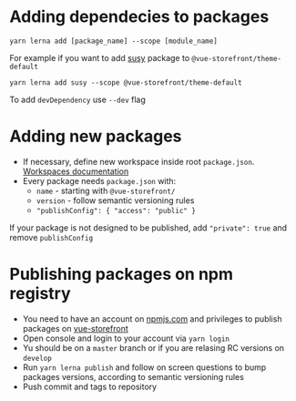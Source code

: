 # Adding dependecies to packages
```
yarn lerna add [package_name] --scope [module_name]
```
For example if you want to add [susy](https://github.com/oddbird/susy) package to `@vue-storefront/theme-default`
```
yarn lerna add susy --scope @vue-storefront/theme-default
```
To add `devDependency` use `--dev` flag

# Adding new packages
* If necessary, define new workspace inside root `package.json`. [Workspaces documentation](https://yarnpkg.com/lang/en/docs/workspaces/)
* Every package needs `package.json` with:
   * `name` - starting with `@vue-storefront/`
   * `version` - follow semantic versioning rules
   * `"publishConfig": { "access": "public" }`

If your package is not designed to be published, add `"private": true` and remove `publishConfig`

# Publishing packages on npm registry
* You need to have an account on [npmjs.com](https://www.npmjs.com/) and privileges to publish packages on [vue-storefront](https://www.npmjs.com/org/vue-storefront)
* Open console and login to your account via `yarn login`
* Yu should be on a `master` branch or if you are relasing RC versions on `develop`
* Run `yarn lerna publish` and follow on screen questions to bump packages versions, according to semantic versioning rules
* Push commit and tags to repository
